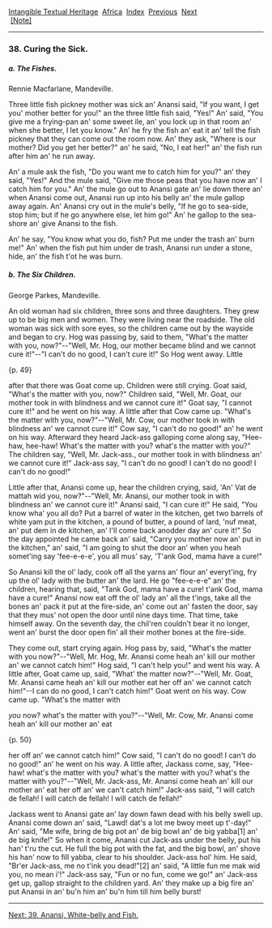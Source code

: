 [Intangible Textual Heritage](../../index)  [Africa](../index) 
[Index](index)  [Previous](jas037)  [Next](jas039)   
 [\[Note\]](jas038n)

------------------------------------------------------------------------

### 38. Curing the Sick.

##### a. The Fishes.

Rennie Macfarlane, Mandeville.

Three little fish pickney mother was sick an' Anansi said, "If you want,
I get you' mother better for you!" an the three little fish said, "Yes!"
An' said, "You give me a frying-pan an' some sweet ile, an' you lock up
in that room an' when she better, I let you know." An' he fry the fish
an' eat it an' tell the fish pickney that they can come out the room
now. An' they ask, "Where is our mother? Did you get her better?" an' he
said, "No, I eat her!" an' the fish run after him an' he run away.

An' a mule ask the fish, "Do you want me to catch him for you?" an' they
said, "Yes!" And the mule said, "Give me those peas that you have now
an' I catch him for you." An' the mule go out to Anansi gate an' lie
down there an' when Anansi come out, Anansi run up into his belly an'
the mule gallop away again. An' Anansi cry out in the mule's belly, "If
he go to sea-side, stop him; but if he go anywhere else, let him go!"
An' he gallop to the sea-shore an' give Anansi to the fish.

An' he say, "You know what you do, fish? Put me under the trash an' burn
me!" An' when the fish put him under de trash, Anansi run under a stone,
hide, an' the fish t'ot he was burn.

##### b. The Six Children.

George Parkes, Mandeville.

An old woman had six children, three sons and three daughters. They grew
up to be big men and women. They were living near the roadside. The old
woman was sick with sore eyes, so the children came out by the wayside
and began to cry. Hog was passing by, said to them, "What's the matter
with you, now?"--"Well, Mr. Hog, our mother became blind and we cannot
cure it!"--"I can't do no good, I can't cure it!" So Hog went away.
Little

{p. 49}

after that there was Goat come up. Children were still crying. Goat
said, "What's the matter with you, now?" Children said, "Well, Mr. Goat,
our mother took in with blindness and we cannot cure it!" Goat say, "I
cannot cure it!" and he went on his way. A little after that Cow came
up. "What's the matter with you, now?"--"Well, Mr. Cow, our mother took
in with blindness an' we cannot cure it!" Cow say, "I can't do no good!"
an' he went on his way. Afterward they heard Jack-ass galloping come
along say, "Hee-haw, hee-haw! What's the matter with you? what's the
matter with you?" The children say, "Well, Mr. Jack-ass., our mother
took in with blindness an' we cannot cure it!" Jack-ass say, "I can't do
no good! I can't do no good! I can't do no good!"

Little after that, Anansi come up, hear the children crying, said, 'An'
Vat de mattah wid you, now?"--"Well, Mr. Anansi, our mother took in with
blindness an' we cannot cure it!" Anansi said, "I can cure it!" He said,
"You know wha' you all do? Put a barrel of water in the kitchen, get two
barrels of white yam put in the kitchen, a pound of butter, a pound of
lard, 'nuf meat, an' put dem in de kitchen, an' I'll come back anodder
day an' cure it!" So the day appointed he came back an' said, "Carry you
mother now an' put in the kitchen," an' said, "I am going to shut the
door an' when you heah somet'ing say 'fee-e-e-e', you all mus' say,
'T'ank God, mama have a cure!"

So Anansi kill the ol' lady, cook off all the yarns an' flour an'
everyt'ing, fry up the ol' lady with the butter an' the lard. He go
"fee-e-e-e" an' the children, hearing that, said, "Tank God, mama have a
cure! t'ank God, mama have a cure!" Anansi now eat off the ol' lady an'
all the t'ings, take all the bones an' pack it put at the fire-side, an'
come out an' fasten the door, say that they mus' not open the door until
nine days time. That time, take himself away. On the seventh day, the
chil'ren couldn't bear it no longer, went an' burst the door open fin'
all their mother bones at the fire-side.

They come out, start crying again. Hog pass by, said, "What's the matter
with you now?"--"Well, Mr. Hog, Mr. Anansi come heah an' kill our mother
an' we cannot catch him!" Hog said, "I can't help you!" and went his
way. A little after, Goat came up, said, "What' the matter now?"--"Well,
Mr. Goat, Mr. Anansi came heah an' kill our mother eat her off an' we
cannot catch him!"--I can do no good, I can't catch him!" Goat went on
his way. Cow came up. "What's the matter with

*you* now? what's the matter with you?"--"Well, Mr. Cow, Mr. Anansi come
heah an' kill our mother an' eat

{p. 50}

her off an' we cannot catch him!" Cow said, "I can't do no good! I can't
do no good!" an' he went on his way. A little after, Jackass come, say,
"Hee-haw! what's the matter with you? what's the matter with you? what's
the matter with you?"--"Well, Mr. Jack-ass, Mr. Anansi come heah an'
kill our mother an' eat her off an' we can't catch him!" Jack-ass said,
"I will catch de fellah! I will catch de fellah! I will catch de
fellah!"

Jackass went to Anansi gate an' lay down fawn dead with his belly swell
up. Anansi come down an' said, "Lawd! dat's a lot me bwoy meet up
t'-day!" An' said, "Me wife, bring de big pot an' de big bowl an' de big
yabba\[1\] an' de big knife!" So when it come, Anansi cut Jack-ass under
the belly, put his han' t'ru the cut. He full the big pot with the fat,
and the big bowl, an' shove his han' now to fill yabba, clear to his
shoulder. Jack-ass hol' him. He said, "Br'er Jack-ass, me no t'ink you
dead!"\[2\] an' said, "A little fun me mak wid you, no mean i'!"
Jack-ass say, "Fun or no fun, come we go!" an' Jack-ass get up, gallop
straight to the children yard. An' they make up a big fire an' put
Anansi in an' bu'n him an' bu'n him till him belly burst!

------------------------------------------------------------------------

[Next: 39. Anansi, White-belly and Fish.](jas039)
